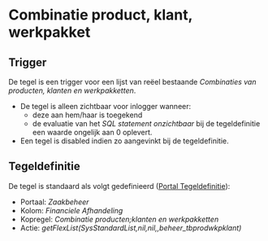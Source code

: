 # Combinatie product, klant, werkpakket

## Trigger

De tegel is een trigger voor een lijst van reëel bestaande _Combinaties van producten, klanten en werkpakketten_.

- De tegel is alleen zichtbaar voor inlogger wanneer:
  - deze aan hem/haar is toegekend
  - de evaluatie van het _SQL statement onzichtbaar_ bij de tegeldefinitie een waarde ongelijk aan 0 oplevert.
- Een tegel is disabled indien zo aangevinkt bij de tegeldefinitie.

## Tegeldefinitie

De tegel is standaard als volgt gedefinieerd ([Portal Tegeldefinitie](/docs/instellen_inrichten/portaldefinitie/portal_tegel.md)):

- Portaal: _Zaakbeheer_
- Kolom: _Financiele Afhandeling_
- Kopregel: _Combinatie producten;klanten en werkpakketten_
- Actie: _getFlexList(SysStandardList,nil,nil,,beheer_tbprodwkpklant)_
